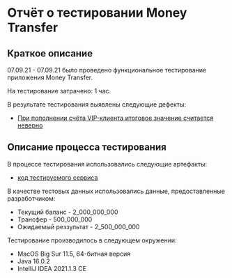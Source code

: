 # Отчёт о тестировании Money Transfer

## Краткое описание

07.09.21 - 07.09.21 было проведено функциональное тестирование приложения Money Transfer.

На тестирование затрачено: 1 час.

В результате тестирования выявлены следующие дефекты:
* [При пополнении счёта VIP-клиента итоговое значение считается неверно](https://github.com/anvartdinovtimurlinux/MoneyTransfer/issues/1)


## Описание процесса тестирования

В процессе тестирования использовались следующие артефакты:
* [код тестируемого сервиса](https://github.com/anvartdinovtimurlinux/MoneyTransfer/blob/main/src/com/anvartdinov/Main.java)

В качестве тестовых данных использовались данные, предоставленные разработчиком:
* Текущий баланс - 2_000_000_000
* Трансфер - 500_000_000
* Ожидаемый реззультат - 2_500_000_000

Тестирование производилось в следующем окружении:
* MacOS Big Sur 11.5, 64-битная версия
* Java 16.0.2
* IntelliJ IDEA 2021.1.3 CE
